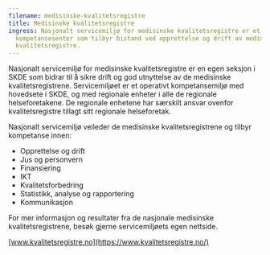 ```yaml
---
filename: medisinske-kvalitetsregistre
title: Medisinske kvalitetsregistre
ingress: Nasjonalt servicemiljø for medisinske kvalitetsregistre er et
  kompetansesenter som tilbyr bistand ved opprettelse og drift av medisinske
  kvalitetsregistre.
---
```

Nasjonalt servicemiljø for medisinske kvalitetsregistre er en egen seksjon i SKDE som bidrar til å sikre drift og god utnyttelse av de medisinske kvalitetsregistrene. Servicemiljøet er et operativt kompetansemiljø med hovedsete i SKDE, og med regionale enheter i alle de regionale helseforetakene. De regionale enhetene har særskilt ansvar ovenfor kvalitetsregistre tillagt sitt regionale helseforetak.

Nasjonalt servicemiljø veileder de medisinske kvalitetsregistrene og tilbyr kompetanse innen:

* Opprettelse og drift
* Jus og personvern
* Finansiering
* IKT
* Kvalitetsforbedring
* Statistikk, analyse og rapportering
* Kommunikasjon

For mer informasjon og resultater fra de nasjonale medisinske kvalitetsregistrene, besøk gjerne servicemiljøets egen nettside.

[www.kvalitetsregistre.no](https://www.kvalitetsregistre.no/)